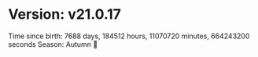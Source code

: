 # Version: v21.0.17
Time since birth: 7688 days, 184512 hours, 11070720 minutes, 664243200 seconds
Season: Autumn 🍁
